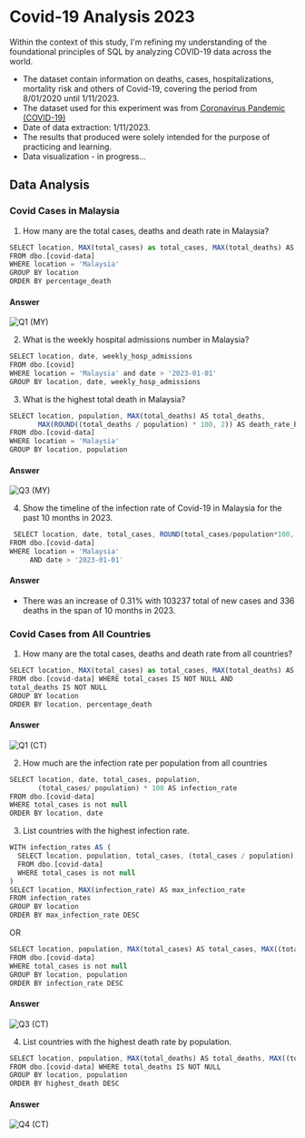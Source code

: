 # Covid-19 Analysis 2023

Within the context of this study, I'm refining my understanding of the foundational principles of SQL by analyzing COVID-19 data across the world.
- The dataset contain information on deaths, cases, hospitalizations, mortality risk and others of Covid-19, covering the period from 8/01/2020 until 1/11/2023.
- The dataset used for this experiment was from <a href="https://ourworldindata.org/covid-deaths">Coronavirus Pandemic (COVID-19)</a><br>
- Date of data extraction: 1/11/2023.
- The results that produced were solely intended for the purpose of practicing and learning.
- Data visualization - in progress...

## Data Analysis

### Covid Cases in Malaysia
1. How many are the total cases, deaths and death rate in Malaysia?
``` javascript
SELECT location, MAX(total_cases) as total_cases, MAX(total_deaths) AS total_deaths, MAX((total_deaths/total_cases)) * 100 AS percentage_death
FROM dbo.[covid-data]
WHERE location = 'Malaysia'
GROUP BY location
ORDER BY percentage_death
```
#### Answer
![Q1 (MY)](https://github.com/shahrulbakar96/Covid-19-Analysis/assets/118825569/74b43eb9-b3c4-451e-9ac7-bf5fc82df3e8)



2. What is the weekly hospital admissions number in Malaysia?
``` javascript
SELECT location, date, weekly_hosp_admissions  
FROM dbo.[covid]
WHERE location = 'Malaysia' and date > '2023-01-01'
GROUP BY location, date, weekly_hosp_admissions
```

3. What is the highest total death in Malaysia?
``` js
SELECT location, population, MAX(total_deaths) AS total_deaths, 
       MAX(ROUND((total_deaths / population) * 100, 2)) AS death_rate_by_population
FROM dbo.[covid-data]
WHERE location = 'Malaysia'
GROUP BY location, population
```
#### Answer
![Q3 (MY)](https://github.com/shahrulbakar96/Covid-19-Analysis/assets/118825569/8ff21fc6-0044-48a8-a34c-34aca8a5058c)


4. Show the timeline of the infection rate of Covid-19 in Malaysia for the past 10 months in 2023.
 ``` js
  SELECT location, date, total_cases, ROUND(total_cases/population*100, 2) AS infection_rate
FROM dbo.[covid-data]
WHERE location = 'Malaysia' 
	  AND date > '2023-01-01'
```
#### Answer
- There was an increase of 0.31% with 103237 total of new cases and 336 deaths in the span of 10 months in 2023.


### Covid Cases from All Countries
1. How many are the total cases, deaths and death rate from all countries?

``` js
SELECT location, MAX(total_cases) as total_cases, MAX(total_deaths) AS total_deaths, MAX((total_deaths/total_cases)) * 100 AS percentage_death
FROM dbo.[covid-data] WHERE total_cases IS NOT NULL AND 
total_deaths IS NOT NULL
GROUP BY location
ORDER BY location, percentage_death
```
#### Answer
![Q1 (CT)](https://github.com/shahrulbakar96/Covid-19-Analysis/assets/118825569/90487d42-e85c-437c-9085-1dda65ba3bd9)


2. How much are the infection rate per population from all countries

``` js
SELECT location, date, total_cases, population, 
	   (total_cases/ population) * 100 AS infection_rate
FROM dbo.[covid-data]
WHERE total_cases is not null
ORDER BY location, date
```

3. List countries with the highest infection rate.

``` js
WITH infection_rates AS (
  SELECT location, population, total_cases, (total_cases / population) * 100 AS infection_rate
  FROM dbo.[covid-data]
  WHERE total_cases is not null
)
SELECT location, MAX(infection_rate) AS max_infection_rate
FROM infection_rates
GROUP BY location
ORDER BY max_infection_rate DESC
```

OR

``` js
SELECT location, population, MAX(total_cases) AS total_cases, MAX((total_cases/population)) * 100 AS infection_rate
FROM dbo.[covid-data]
WHERE total_cases is not null
GROUP BY location, population
ORDER BY infection_rate DESC
```
#### Answer
![Q3 (CT)](https://github.com/shahrulbakar96/Covid-19-Analysis/assets/118825569/0bd100b2-d310-4250-961f-c947770c749c)

4. List countries with the highest death rate by population.

``` js
SELECT location, population, MAX(total_deaths) AS total_deaths, MAX((total_deaths/population))*100 AS highest_death
FROM dbo.[covid-data] WHERE total_deaths IS NOT NULL 
GROUP BY location, population
ORDER BY highest_death DESC
```
#### Answer
![Q4 (CT)](https://github.com/shahrulbakar96/Covid-19-Analysis/assets/118825569/95e56055-06dc-4ad3-a8e6-a8c4d5214cd4)


   
   
